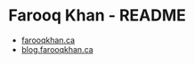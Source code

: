 # Farooq Khan - README

- [farooqkhan.ca](https://www.farooqkhan.ca/)
- [blog.farooqkhan.ca](https://blog.farooqkhan.ca/)
